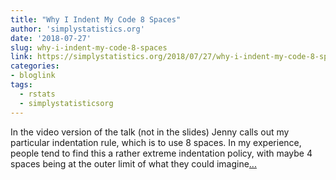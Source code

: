 ```yaml
---
title: "Why I Indent My Code 8 Spaces"
author: 'simplystatistics.org'
date: '2018-07-27'
slug: why-i-indent-my-code-8-spaces
link: https://simplystatistics.org/2018/07/27/why-i-indent-my-code-8-spaces/
categories:
- bloglink
tags:
  - rstats
  - simplystatisticsorg
---
```


In the video version of the talk (not in the slides) Jenny calls out my particular indentation rule, which is to use 8 spaces. In my experience, people tend to find this a rather extreme indentation policy, with maybe 4 spaces being at the outer limit of what they could imagine[... <i class="fas fa-external-link-alt"></i>](https://simplystatistics.org/2018/07/27/why-i-indent-my-code-8-spaces/)

